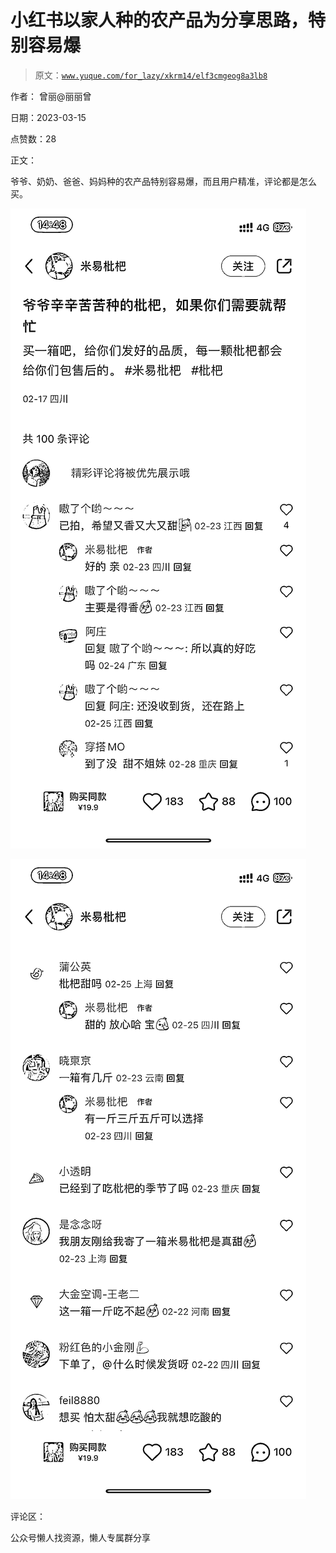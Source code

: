 # 小红书以家人种的农产品为分享思路，特别容易爆

> 原文：[`www.yuque.com/for_lazy/xkrm14/elf3cmgeog8a3lb8`](https://www.yuque.com/for_lazy/xkrm14/elf3cmgeog8a3lb8)



作者： 曾丽@丽丽曾



日期：2023-03-15



点赞数：28



正文：



爷爷、奶奶、爸爸、妈妈种的农产品特别容易爆，而且用户精准，评论都是怎么买。



![](img/094a4c015c0bd44ce30f4005194ece55.png)  

![](img/3b6f62e27fce87334b7812065fcbf784.png)  

评论区：



公众号懒人找资源，懒人专属群分享

</ne-p></ne-p>